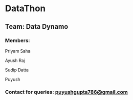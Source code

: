 # DataThon
## Team: Data Dynamo
### Members:
Priyam Saha

Ayush Raj

Sudip Datta

Puyush 
### Contact for queries: puyushgupta786@gmail.com
